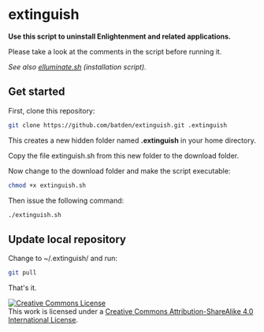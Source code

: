 # extinguish

**Use this script to uninstall Enlightenment and related applications.**

Please take a look at the comments in the script before running it.

*See also [elluminate.sh](https://github.com/batden/elluminate) (installation script).*

## Get started

First, clone this repository:

```bash
git clone https://github.com/batden/extinguish.git .extinguish
```

This creates a new hidden folder named **.extinguish** in your home directory.

Copy the file extinguish.sh from this new folder to the download folder.

Now change to the download folder and make the script executable:

```bash
chmod +x extinguish.sh
```

Then issue the following command:

```bash
./extinguish.sh
```

## Update local repository

Change to ~/.extinguish/ and run:

```bash
git pull
```

That's it.

<a rel="license" href="http://creativecommons.org/licenses/by-sa/4.0/"><img alt="Creative Commons License" style="border-width:0" src="https://i.creativecommons.org/l/by-sa/4.0/88x31.png" /></a><br />This work is licensed under a <a rel="license" href="http://creativecommons.org/licenses/by-sa/4.0/">Creative Commons Attribution-ShareAlike 4.0 International License</a>.
